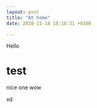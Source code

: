 ```yaml
---
layout: post
title: "At home"
date: 2020-11-14 18:10:31 +0100

---
```


Hello

# test

nice one wow

xd

